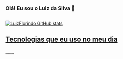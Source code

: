 ### Olá! Eu sou o Luiz da Silva 🤚
<div>
 <a href="https://www.linkedin.com/in/devluizsilvaofc">
 <img alt="" src="https://img.shields.io/badge/LinkedIn-0077B5?style=for-the-badge&logo=linkedin&logoColor=white"/> 
</div>


![LuizFlorindo GitHub stats](https://github-readme-stats.vercel.app/api?username=LuizFlorindo&show_icons=true&theme=dracula)

## Tecnologias que eu uso no meu dia
<div style="display: inline_block">
 <img align="center" alt="" src="https://img.shields.io/badge/PHP-777BB4?style=for-the-badge&logo=php&logoColor=white">
 <img align="center" alt="" src="https://img.shields.io/badge/CSS3-1572B6?style=for-the-badge&logo=css3&logoColor=white">
 <img align="center" alt="" src="https://img.shields.io/badge/HTML5-E34F26?style=for-the-badge&logo=html5&logoColor=white">
 <img align="center" alt="" src="https://img.shields.io/badge/JavaScript-F7DF1E?style=for-the-badge&logo=javascript&logoColor=black">
 <img align="center" alt="" src="https://img.shields.io/badge/React-20232A?style=for-the-badge&logo=react&logoColor=61DAFB">
 <img align="center" alt="" src="https://img.shields.io/badge/Bootstrap-563D7C?style=for-the-badge&logo=bootstrap&logoColor=white">
 <img align="center" alt="" src="https://img.shields.io/badge/MySQL-00000F?style=for-the-badge&logo=mysql&logoColor=white">
 <img align="center" alt="" src="https://img.shields.io/badge/PostgreSQL-316192?style=for-the-badge&logo=postgresql&logoColor=white">
</div>

